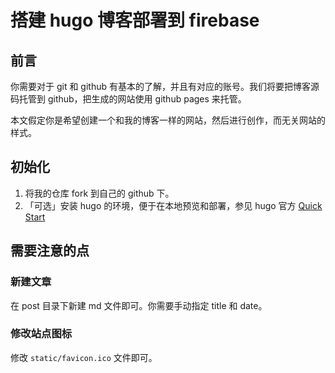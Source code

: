 # 搭建 hugo 博客部署到 firebase

## 前言

你需要对于 git 和 github 有基本的了解，并且有对应的账号。我们将要把博客源码托管到 github，把生成的网站使用 github pages 来托管。

本文假定你是希望创建一个和我的博客一样的网站，然后进行创作，而无关网站的样式。

## 初始化

1. 将我的仓库 fork 到自己的 github 下。
2. 「可选」安装 hugo 的环境，便于在本地预览和部署，参见 hugo 官方 [Quick Start](https://gohugo.io/getting-started/quick-start/)

## 需要注意的点

### 新建文章

在 post 目录下新建 md 文件即可。你需要手动指定 title 和 date。

### 修改站点图标

修改 `static/favicon.ico` 文件即可。
